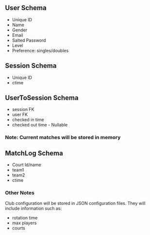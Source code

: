## User Schema

- Unique ID
- Name
- Gender
- Email
- Salted Password
- Level
- Preference: singles/doubles

## Session Schema

- Unique ID
- ctime

## UserToSession Schema

- session FK
- user FK
- checked in time
- checked out time - Nullable

### Note: Current matches will be stored in memory

## MatchLog Schema

- Court Id/name 
- team1
- team2
- ctime

### Other Notes
Club configuration will be stored in JSON configuration files. They will include information such as:

- rotation time
- max players
- courts
